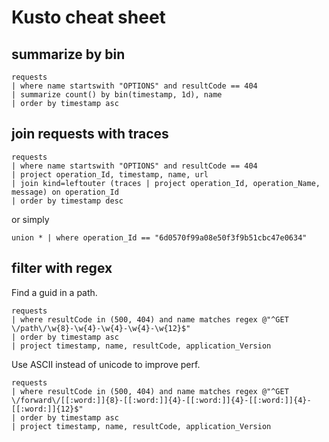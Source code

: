 # Kusto cheat sheet

## summarize by bin

```kusto
requests 
| where name startswith "OPTIONS" and resultCode == 404
| summarize count() by bin(timestamp, 1d), name
| order by timestamp asc
```

## join requests with traces

```kusto
requests 
| where name startswith "OPTIONS" and resultCode == 404
| project operation_Id, timestamp, name, url
| join kind=leftouter (traces | project operation_Id, operation_Name, message) on operation_Id
| order by timestamp desc
```

or simply

```kusto
union * | where operation_Id == "6d0570f99a08e50f3f9b51cbc47e0634"
```

## filter with regex

Find a guid in a path.

```kusto
requests
| where resultCode in (500, 404) and name matches regex @"^GET \/path\/\w{8}-\w{4}-\w{4}-\w{4}-\w{12}$"
| order by timestamp asc
| project timestamp, name, resultCode, application_Version
```

Use ASCII instead of unicode to improve perf.

```kusto
requests
| where resultCode in (500, 404) and name matches regex @"^GET \/forward\/[[:word:]]{8}-[[:word:]]{4}-[[:word:]]{4}-[[:word:]]{4}-[[:word:]]{12}$"
| order by timestamp asc
| project timestamp, name, resultCode, application_Version
```
